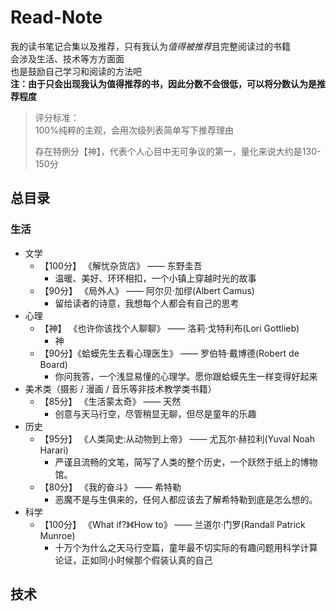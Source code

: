 # Read-Note

我的读书笔记合集以及推荐，只有我认为*值得被推荐*且完整阅读过的书籍  
会涉及生活、技术等方方面面  
也是鼓励自己学习和阅读的方法吧  
**注：由于只会出现我认为值得推荐的书，因此分数不会很低，可以将分数认为是推荐程度**

> 评分标准：  
> 100%纯粹的主观，会用次级列表简单写下推荐理由
>
> 存在特例分【神】，代表个人心目中无可争议的第一，量化来说大约是130-150分

## 总目录

### 生活

- 文学
  - 【100分】 《解忧杂货店》 —— 东野圭吾
    - 温暖、美好、环环相扣，一个小镇上穿越时光的故事
  - 【90分】 《局外人》 —— 阿尔贝·加缪(Albert Camus)
    - 留给读者的诗意，我想每个人都会有自己的思考
- 心理
  - 【神】 《也许你该找个人聊聊》 —— 洛莉·戈特利布(Lori Gottlieb)
    - 神
  - 【90分】《蛤蟆先生去看心理医生》 —— 罗伯特·戴博德(Robert de Board)
    - 你问我答，一个浅显易懂的心理学。愿你跟蛤蟆先生一样变得好起来
- 美术类（摄影 / 漫画 / 音乐等非技术教学类书籍）
  - 【85分】 《生活蒙太奇》 —— 天然
    - 创意与天马行空，尽管稍显无聊，但尽是童年的乐趣
- 历史
  - 【95分】 《人类简史:从动物到上帝》 —— 尤瓦尔·赫拉利(Yuval Noah Harari)
    - 严谨且流畅的文笔，简写了人类的整个历史，一个跃然于纸上的博物馆。
  - 【80分】 《我的奋斗》 —— 希特勒
    - 恶魔不是与生俱来的，任何人都应该去了解希特勒到底是怎么想的。
- 科学
  - 【100分】 《What if?》《How to》 —— 兰道尔·门罗(Randall Patrick Munroe)
    - 十万个为什么之天马行空篇，童年最不切实际的有趣问题用科学计算论证，正如同小时候那个假装认真的自己

## 技术
